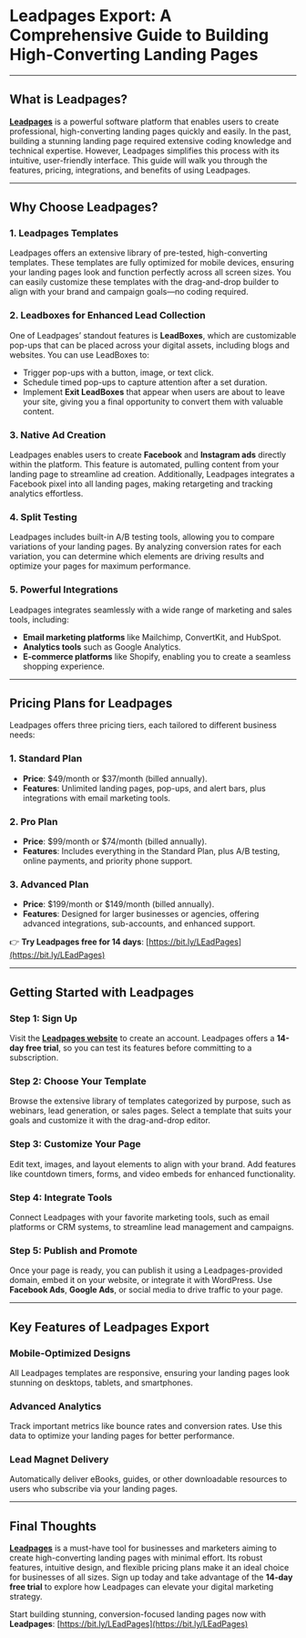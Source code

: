 # Leadpages Export: A Comprehensive Guide to Building High-Converting Landing Pages

---

## What is Leadpages?

[**Leadpages**](https://bit.ly/LEadPages) is a powerful software platform that enables users to create professional, high-converting landing pages quickly and easily. In the past, building a stunning landing page required extensive coding knowledge and technical expertise. However, Leadpages simplifies this process with its intuitive, user-friendly interface. This guide will walk you through the features, pricing, integrations, and benefits of using Leadpages.

---

## Why Choose Leadpages?

### 1. **Leadpages Templates**
Leadpages offers an extensive library of pre-tested, high-converting templates. These templates are fully optimized for mobile devices, ensuring your landing pages look and function perfectly across all screen sizes. You can easily customize these templates with the drag-and-drop builder to align with your brand and campaign goals—no coding required.

### 2. **Leadboxes for Enhanced Lead Collection**
One of Leadpages’ standout features is **LeadBoxes**, which are customizable pop-ups that can be placed across your digital assets, including blogs and websites. You can use LeadBoxes to:

- Trigger pop-ups with a button, image, or text click.
- Schedule timed pop-ups to capture attention after a set duration.
- Implement **Exit LeadBoxes** that appear when users are about to leave your site, giving you a final opportunity to convert them with valuable content.

### 3. **Native Ad Creation**
Leadpages enables users to create **Facebook** and **Instagram ads** directly within the platform. This feature is automated, pulling content from your landing page to streamline ad creation. Additionally, Leadpages integrates a Facebook pixel into all landing pages, making retargeting and tracking analytics effortless.

### 4. **Split Testing**
Leadpages includes built-in A/B testing tools, allowing you to compare variations of your landing pages. By analyzing conversion rates for each variation, you can determine which elements are driving results and optimize your pages for maximum performance.

### 5. **Powerful Integrations**
Leadpages integrates seamlessly with a wide range of marketing and sales tools, including:

- **Email marketing platforms** like Mailchimp, ConvertKit, and HubSpot.
- **Analytics tools** such as Google Analytics.
- **E-commerce platforms** like Shopify, enabling you to create a seamless shopping experience.

---

## Pricing Plans for Leadpages

Leadpages offers three pricing tiers, each tailored to different business needs:

### 1. **Standard Plan**
- **Price**: $49/month or $37/month (billed annually).
- **Features**: Unlimited landing pages, pop-ups, and alert bars, plus integrations with email marketing tools.

### 2. **Pro Plan**
- **Price**: $99/month or $74/month (billed annually).
- **Features**: Includes everything in the Standard Plan, plus A/B testing, online payments, and priority phone support.

### 3. **Advanced Plan**
- **Price**: $199/month or $149/month (billed annually).
- **Features**: Designed for larger businesses or agencies, offering advanced integrations, sub-accounts, and enhanced support.

👉 **Try Leadpages free for 14 days**: [https://bit.ly/LEadPages](https://bit.ly/LEadPages)

---

## Getting Started with Leadpages

### Step 1: Sign Up
Visit the [**Leadpages website**](https://bit.ly/LEadPages) to create an account. Leadpages offers a **14-day free trial**, so you can test its features before committing to a subscription.

### Step 2: Choose Your Template
Browse the extensive library of templates categorized by purpose, such as webinars, lead generation, or sales pages. Select a template that suits your goals and customize it with the drag-and-drop editor.

### Step 3: Customize Your Page
Edit text, images, and layout elements to align with your brand. Add features like countdown timers, forms, and video embeds for enhanced functionality.

### Step 4: Integrate Tools
Connect Leadpages with your favorite marketing tools, such as email platforms or CRM systems, to streamline lead management and campaigns.

### Step 5: Publish and Promote
Once your page is ready, you can publish it using a Leadpages-provided domain, embed it on your website, or integrate it with WordPress. Use **Facebook Ads**, **Google Ads**, or social media to drive traffic to your page.

---

## Key Features of Leadpages Export

### Mobile-Optimized Designs
All Leadpages templates are responsive, ensuring your landing pages look stunning on desktops, tablets, and smartphones.

### Advanced Analytics
Track important metrics like bounce rates and conversion rates. Use this data to optimize your landing pages for better performance.

### Lead Magnet Delivery
Automatically deliver eBooks, guides, or other downloadable resources to users who subscribe via your landing pages.

---

## Final Thoughts

[**Leadpages**](https://bit.ly/LEadPages) is a must-have tool for businesses and marketers aiming to create high-converting landing pages with minimal effort. Its robust features, intuitive design, and flexible pricing plans make it an ideal choice for businesses of all sizes. Sign up today and take advantage of the **14-day free trial** to explore how Leadpages can elevate your digital marketing strategy.

Start building stunning, conversion-focused landing pages now with **Leadpages**: [https://bit.ly/LEadPages](https://bit.ly/LEadPages)
